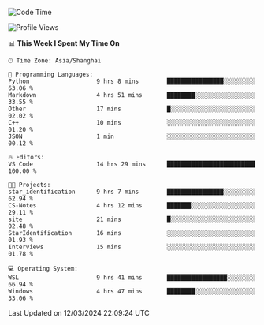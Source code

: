 <!--START_SECTION:waka-->
![Code Time](http://img.shields.io/badge/Code%20Time-1%2C535%20hrs%2052%20mins-blue)

![Profile Views](http://img.shields.io/badge/Profile%20Views-0-blue)

📊 **This Week I Spent My Time On** 

```text
🕑︎ Time Zone: Asia/Shanghai

💬 Programming Languages: 
Python                   9 hrs 8 mins        ████████████████░░░░░░░░░   63.06 % 
Markdown                 4 hrs 51 mins       ████████░░░░░░░░░░░░░░░░░   33.55 % 
Other                    17 mins             █░░░░░░░░░░░░░░░░░░░░░░░░   02.02 % 
C++                      10 mins             ░░░░░░░░░░░░░░░░░░░░░░░░░   01.20 % 
JSON                     1 min               ░░░░░░░░░░░░░░░░░░░░░░░░░   00.12 % 

🔥 Editors: 
VS Code                  14 hrs 29 mins      █████████████████████████   100.00 % 

🐱‍💻 Projects: 
star_identification      9 hrs 7 mins        ████████████████░░░░░░░░░   62.94 % 
CS-Notes                 4 hrs 12 mins       ███████░░░░░░░░░░░░░░░░░░   29.11 % 
site                     21 mins             █░░░░░░░░░░░░░░░░░░░░░░░░   02.48 % 
StarIdentification       16 mins             ░░░░░░░░░░░░░░░░░░░░░░░░░   01.93 % 
Interviews               15 mins             ░░░░░░░░░░░░░░░░░░░░░░░░░   01.78 % 

💻 Operating System: 
WSL                      9 hrs 41 mins       █████████████████░░░░░░░░   66.94 % 
Windows                  4 hrs 47 mins       ████████░░░░░░░░░░░░░░░░░   33.06 % 
```


 Last Updated on 12/03/2024 22:09:24 UTC
<!--END_SECTION:waka-->